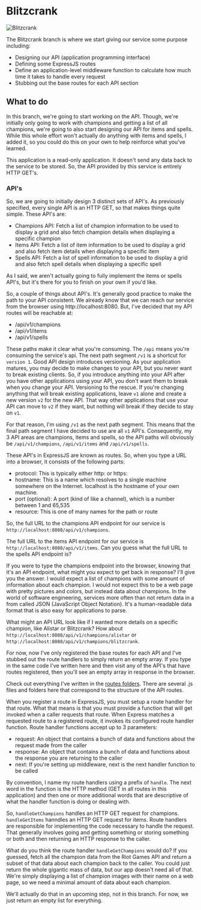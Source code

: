 # Blitzcrank
![Blitzcrank](http://ddragon.leagueoflegends.com/cdn/12.5.1/img/champion/Blitzcrank.png)

The Blitzcrank branch is where we start giving our service some purpose including:

* Designing our API (application programming interface)
* Defining some ExpressJS routes
* Define an application-level middleware function to calculate how much time it takes to handle every request
* Stubbing out the base routes for each API section

## What to do
In this branch, we're going to start working on the API. Though, we're initially only
going to work with champions and getting a list of all champions, we're going to also
start designing our API for items and spells. While this whole effort won't actually
do anything with items and spells, I added it, so you could do this on your own to help
reinforce what you've learned.

This application is a read-only application. It doesn't send any data back to the service to
be stored. So, the API provided by this service is entirely HTTP GET's.

### API's
So, we are going to initially design 3 distinct sets of API's. As previously specified,
every single API is an HTTP GET, so that makes things quite simple. These API's are:

* Champions API: Fetch a list of champion information to be used to display a grid and also fetch champion details when displaying a specific champion 
* Items API: Fetch a list of item information to be used to display a grid and also fetch item details when displaying a specific item
* Spells API: Fetch a list of spell information to be used to display a grid and also fetch spell details when displaying a specific spell

As I said, we aren't actually going to fully implement the items or spells API's, but it's there for
you to finish on your own if you'd like.

So, a couple of things about API's. It's generally good practice to make the path to your API consistent.
We already know that we can reach our service from the browser using http://localhost:8080. But, I've decided
that my API routes will be reachable at:

* /api/v1/champions
* /api/v1/items
* /api/v1/spells

These paths make it clear what you're consuming. The ```/api``` means you're consuming the service's api.
The next path segment ```/v1``` is a shortcut for ```version 1```. Good API design introduces versioning.
As your application matures, you may decide to make changes to your API, but you never want to break existing
clients. So, if you introduce anything into your API after you have other applications using your API, you don't
want them to break when you change your API. Versioning to the rescue. If you're changing anything that will
break existing applications, leave ```v1``` alone and create a new version ```v2``` for the new API. That way
other applications that use your API can move to ```v2``` if they want, but nothing will break if they
decide to stay on ```v1```.

For that reason, I'm using ```/v1``` as the next path segment. This means that the final path segment
I have decided to use are all ```v1``` API's. Consequently, my 3 API areas are champions, items and spells, so
the API paths will obviously be ```/api/v1/champions```, ```/api/v1/items``` and ```/api/v1/spells```.

These API's in ExpressJS are known as routes. So, when you type a URL into a browser, it consists of the following parts:

* protocol: This is typically either http: or https:
* hostname: This is a name which resolves to a single machine somewhere on the Internet. localhost is the hostname of your own machine.
* port (optional): A port (kind of like a channel), which is a number between 1 and 65,535
* resource: This is one of many names for the path or route

So, the full URL to the champions API endpoint for our service is ```http://localhost:8080/api/v1/champions```.

The full URL to the items API endpoint for our service is ```http://localhost:8080/api/v1/items```. Can you guess
what the full URL to the spells API endpoint is?

If you were to type the champions endpoint into the browser, knowing that it's an API endpoint, what
might you expect to get back in response? I'll give you the answer. I would expect a list of champions with
some amount of information about each champion. I would not expect this to be a web page with pretty pictures
and colors, but instead data about champions. In the world of software engineering, services more often than not
return data in a from called JSON (JavaScript Object Notation). It's a human-readable data format
that is also easy for applications to parse.

What might an API URL look like if I wanted more details on a specific champion, like Alistar or Blitzcrank?
How about ```http://localhost:8080/api/v1/champions/alistar``` or ```http://localhost:8080/api/v1/champions/blitzcrank```.

For now, now I've only registered the base routes for each API and I've stubbed out the route
handlers to simply return an empty array. If you type in the same code I've written here and then
visit any of the API's that have routes registered, then you'll see an empty array in response in
the browser.

Check out everything I've written in the [routes folders](/src/routes). There are several .js
files and folders here that correspond to the structure of the API routes.

When you register a route in ExpressJS, you must setup a route handler for that route. What that
means is that you must provide a function that will get invoked when a caller requests that route.
When Express matches a requested route to a registered route, it invokes its configured route
handler function. Route handler functions accept up to 3 parameters:

* request: An object that contains a bunch of data and functions about the request made from the caller
* response: An object that contains a bunch of data and functions about the response you are returning to the caller
* next: If you're setting up middleware, next is the next handler function to be called

By convention, I name my route handlers using a prefix of ```handle```. The next word in the function
is the HTTP method (GET in all routes in this application) and then one or more additional words
that are descriptive of what the handler function is doing or dealing with.

So, ```handleGetChampions``` handles an HTTP GET request for champions. ```handleGetItems``` hanndles
an HTTP GET request for items.  Route handlers are responsible for implementing the code necessary
to handle the request. That generally involves going and getting something or storing something or
both and then returning an HTTP response to the caller.

What do you think the route handler ```handleGetChampions``` would do? If you guessed, fetch
all the champion data from the Riot Games API and return a subset of that data about each
champion back to the caller. You could just return the whole gigantic mass of data, but
our app doesn't need all of that. We're simply displaying a list of champion images with
their name on a web page, so we need a minimal amount of data about each champion.

We'll actually do that in an upcoming step, not in this branch. For now, we just return
an empty list for everything.